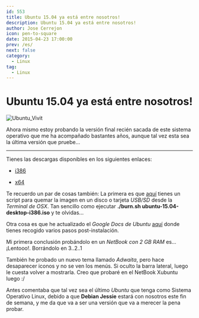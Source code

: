 ```yaml
---
id: 553
title: Ubuntu 15.04 ya está entre nosotros!
description: Ubuntu 15.04 ya está entre nosotros!
author: Jose Cerrejon
icon: pen-to-square
date: 2015-04-23 17:00:00
prev: /es/
next: false
category:
  - Linux
tag:
  - Linux
---
```


# Ubuntu 15.04 ya está entre nosotros!

![Ubuntu_Vivit](/images/2015/04/ubuntu_vivit.png)

Ahora mismo estoy probando la versión final recién sacada de este sistema operativo que me ha acompañado bastantes años, aunque tal vez esta sea la última versión que pruebe...

- - -
Tienes las descargas disponibles en los siguientes enlaces:

* [i386](http://releases.ubuntu.com/vivid/ubuntu-15.04-desktop-i386.iso)

* [x64](http://releases.ubuntu.com/vivid/ubuntu-15.04-desktop-amd64.iso)

Te recuerdo un par de cosas también: La primera es que [aquí](https://github.com/jmcerrejon/scripts/blob/master/burn.sh) tienes un script para quemar la imagen en un disco o tarjeta *USB/SD* desde la *Terminal de OSX*. Tan sencillo como ejecutar **./burn.sh ubuntu-15.04-desktop-i386.iso** y te olvidas...

Otra cosa es que he actualizado el *Google Docs de Ubuntu* [aquí](http://goo.gl/63X0p) donde tienes recogido varios pasos post-instalación.

Mi primera conclusión probándolo en un *NetBook con 2 GB RAM* es... ¡Lentooo!. Borrándolo en 3..2..1

También he probado un nuevo tema llamado *Adwaita*, pero hace desaparecer iconos y no se ven los menús. Si oculto la barra lateral, luego le cuesta volver a mostrarla. Creo que probaré en el NetBook Xubuntu luego :/

Antes comentaba que tal vez sea el último *Ubuntu* que tenga como Sistema Operativo Linux, debido a que **Debian Jessie** estará con nosotros este fin de semana, y me da que va a ser una versión que va a merecer la pena probar.